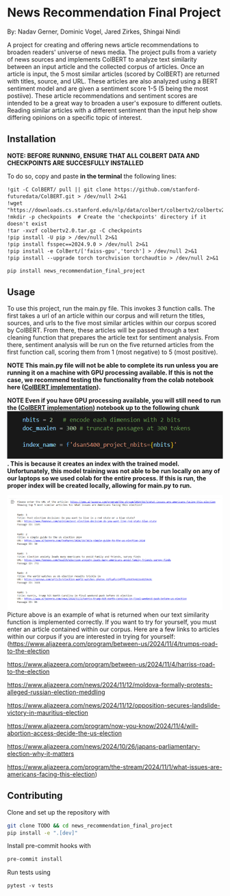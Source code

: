 # News Recommendation Final Project
By: Nadav Gerner, Dominic Vogel, Jared Zirkes, Shingai Nindi

A project for creating and offering news article recommendations to broaden readers' universe of news media. The project pulls from a variety of news sources and implements ColBERT to analyze text similarity between an input article and the collected corpus of articles. Once an article is input, the 5 most similar articles (scored by ColBERT) are returned with titles, source, and URL. These articles are also analyzed using a BERT sentiment model and are given a sentiment score 1-5 (5 being the most postiive). These article recommendations and sentiment scores are intended to be a great way to broaden a user's exposure to different outlets. Reading similar articles with a different sentiment than the input help show differing opinions on a specific topic of interest.

## Installation

**NOTE: BEFORE RUNNING, ENSURE THAT ALL COLBERT DATA AND CHECKPOINTS ARE SUCCESFULLY INSTALLED**

To do so, copy and paste **in the terminal** the following lines:

```
!git -C ColBERT/ pull || git clone https://github.com/stanford-futuredata/ColBERT.git > /dev/null 2>&1
!wget "https://downloads.cs.stanford.edu/nlp/data/colbert/colbertv2/colbertv2.0.tar.gz"
!mkdir -p checkpoints  # Create the 'checkpoints' directory if it doesn't exist
!tar -xvzf colbertv2.0.tar.gz -C checkpoints
!pip install -U pip > /dev/null 2>&1
!pip install fsspec==2024.9.0 > /dev/null 2>&1
!pip install -e ColBert/['faiss-gpu','torch'] > /dev/null 2>&1
!pip install --upgrade torch torchvision torchaudtio > /dev/null 2>&1
```

```bash
pip install news_recommendation_final_project
```

## Usage

To use this project, run the main.py file. This invokes 3 function calls. The first takes a url of an article within our corpus and will return the titles, sources, and urls to the five most similar articles within our corpus scored by ColBERT.
From there, these articles will be passed through a text cleaning function that prepares the article text for sentiment analysis. From there, sentiment analysis will be run on the five returned articles from the first function call, scoring them from 1 (most negative) to 5 (most positive).

**NOTE This main.py file will not be able to complete its run unless you are running it on a machine with GPU processing available. If this is not the case, we recommend testing the functionality from the colab notebook here ([ColBERT implementation](src/model_training_colab/DSAN_5400_Final_News_Recommender_Training.ipynb)).**

**NOTE Even if you have GPU processing available, you will still need to run the ([ColBERT implementation](src/model_training_colab/DSAN_5400_Final_News_Recommender_Training.ipynb)) notebook up to the following chunk ![alt text](readme_images/required_colab.png). This is because it creates an index with the trained model. Unfortunately, this model training was not able to be run locally on any of our laptops so we used colab for the entire process. If this is run, the proper index will be created locally, allowing for main.py to run.**

![alt text](readme_images/colbert_results.png)
Picture above is an example of what is returned when our text similarity function is implemented correctly. If you want to try for yourself, you must enter an article contained within our corpus. Here are a few links to articles within our corpus if you are interested in trying for yourself:(https://www.aljazeera.com/program/between-us/2024/11/4/trumps-road-to-the-election

https://www.aljazeera.com/program/between-us/2024/11/4/harriss-road-to-the-election

https://www.aljazeera.com/news/2024/11/12/moldova-formally-protests-alleged-russian-election-meddling

https://www.aljazeera.com/news/2024/11/12/opposition-secures-landslide-victory-in-mauritius-election

https://www.aljazeera.com/program/now-you-know/2024/11/4/will-abortion-access-decide-the-us-election

https://www.aljazeera.com/news/2024/10/26/japans-parliamentary-election-why-it-matters

https://www.aljazeera.com/program/the-stream/2024/11/1/what-issues-are-americans-facing-this-election)

## Contributing

Clone and set up the repository with

```bash
git clone TODO && cd news_recommendation_final_project
pip install -e ".[dev]"
```

Install pre-commit hooks with

```bash
pre-commit install
```

Run tests using

```
pytest -v tests
```

